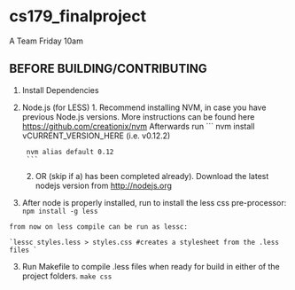 # cs179_finalproject
A Team Friday 10am


BEFORE BUILDING/CONTRIBUTING
---------
1. Install Dependencies
  1. Node.js (for LESS)
      1. 
        Recommend installing NVM, in case you have previous Node.js versions.
        More instructions can be found here https://github.com/creationix/nvm
        Afterwards run 
          ```
          nvm install vCURRENT_VERSION_HERE (i.e. v0.12.2)
          
          nvm alias default 0.12
          ```
      2. OR (skip if a) has been completed already).
        Download the latest nodejs version from http://nodejs.org
  2. After node is properly installed, run to install the less css pre-processor:
    `npm install -g less`
    
    from now on less compile can be run as lessc:

    `lessc styles.less > styles.css #creates a stylesheet from the .less files `
  
  3. Run Makefile to compile .less files when ready for build in either of the project folders. `make css`
    

